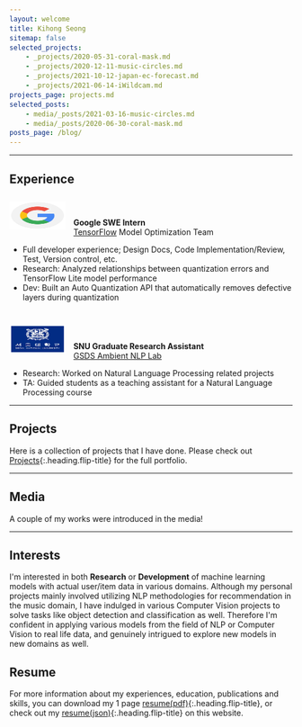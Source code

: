 ```yaml
---
layout: welcome
title: Kihong Seong
sitemap: false
selected_projects:
    - _projects/2020-05-31-coral-mask.md
    - _projects/2020-12-11-music-circles.md
    - _projects/2021-10-12-japan-ec-forecast.md
    - _projects/2021-06-14-iWildcam.md
projects_page: projects.md
selected_posts:
    - media/_posts/2021-03-16-music-circles.md
    - media/_posts/2020-06-30-coral-mask.md
posts_page: /blog/
---
```

<!--author-->

<!-- ## Skill Set
As a data scientist, I can do many things
- Data Preprocessing
- Data Analysis
- Data Visualization
- Model Development
- Model Training, Testing
- Research Paper -->
***
## Experience
<div>
    <img src="/assets/img/google-logo.png" width="100" height="50" style="margin-right: 10px; margin-top:10px; margin-bottom: 10px; verticle-align:middle; display:inline-block">
    <div style="verticle-align:middle; display:inline-block">
        <b>Google SWE Intern</b>
        <span style="display:block"><a href="https://www.tensorflow.org/" target="_blank">TensorFlow</a> Model Optimization Team</span>
    </div>
</div>

* Full developer experience; Design Docs, Code Implementation/Review, Test, Version control, etc.
* Research: Analyzed relationships between quantization errors and TensorFlow Lite model performance
* Dev: Built an Auto Quantization API that automatically removes defective layers during quantization
<br/><br/>

<div>
    <img src="/assets/img/snu-logo.png" width="100" height="50" style="margin-right: 10px; margin-top:10px; margin-bottom: 10px; verticle-align:middle">
    <div style="verticle-align:middle; display: inline-block">
        <b>SNU Graduate Research Assistant</b>
        <span style="display: block"><a href="https://sites.google.com/snu.ac.kr/gsds-nlp/home?authuser=0" target="_blank">GSDS Ambient NLP Lab</a></span>
    </div>
</div>

* Research: Worked on Natural Language Processing related projects
* TA: Guided students as a teaching assistant for a Natural Language Processing course

***

## Projects
Here is a collection of projects that I have done. Please check out [Projects]{:.heading.flip-title} for the full portfolio.
<!--projects-->

***

## Media
A couple of my works were introduced in the media!
<!--posts-->

***

## Interests
I'm interested in both **Research** or **Development** of machine learning models with actual user/item data in various domains.
Although my personal projects mainly involved utilizing NLP methodologies for recommendation in the music domain, I have indulged in various Computer Vision projects to solve tasks like object detection and classification as well. Therefore I'm confident in applying various models from the field of NLP or Computer Vision to real life data, and genuinely intrigued to explore 
new models in new domains as well.

## Resume
For more information about my experiences, education, publications and skills, you can download my 1 page [resume(pdf)]{:.heading.flip-title}, or check out my [resume(json)]{:.heading.flip-title} on this website.

<!-- * [Config]{:.heading.flip-title} --- Once Jekyll is running you can start with basic configuration.
{:.related-posts.faded} -->


<!-- ~~~
├── docs
├── forms-by-example.md
└── NOTICE.md
~~~  -->

[Projects]: /projects.md
[resume(pdf)]: /cv_kihong.pdf
[resume(json)]: /resume.md
[documentation]: docs/README.md
[install]: docs/install.md
[upgrade]: docs/upgrade.md
[config]: docs/config.md
